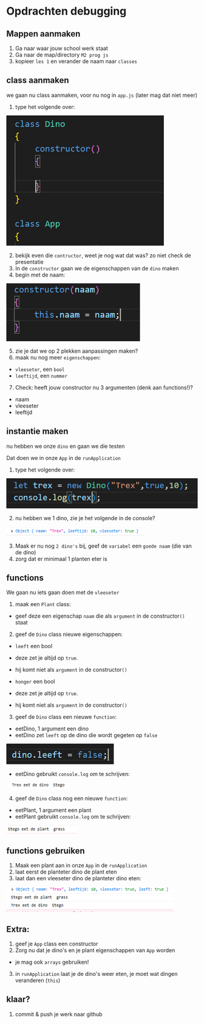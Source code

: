 # Opdrachten debugging

## Mappen aanmaken

1. Ga naar waar jouw school werk staat
2. Ga naar de map/directory `M2 prog js`
3. kopieer `les 1` en verander de naam naar `classes`


## class aanmaken

we gaan nu class aanmaken, voor nu nog in `app.js` (later mag dat niet meer)
1. type het volgende over:

![](img/class/dino.PNG)

2. bekijk even die `contructor`, weet je nog wat dat was? zo niet check de presentatie
3. In de `constructor` gaan we de eigenschappen van de `dino` maken
4. begin met de naam:

![](img/class/dinonaam.PNG)

5. zie je dat we op 2 plekken aanpassingen maken?
6. maak nu nog meer `eigenschappen`:
* `vleeseter`, een `bool`
* `leeftijd`, een `nummer`

7. Check: heeft jouw constructor nu 3 argumenten (denk aan functions!)?
* naam
* vleeseter
* leeftijd

## instantie maken

nu hebben we onze `dino` en gaan we die testen

Dat doen we in onze `App` in de `runApplication`

1. type het volgende over:

![](img/class/dinomaken.PNG)

2. nu hebben we 1 dino, zie je het volgende in de console?

![](img/class/trex.PNG)

3. Maak er nu nog `2 dino's` bij, geef de `variabel` een `goede naam` (die van de dino)
4. zorg dat er minimaal 1 planten eter is

## functions

We gaan nu iets gaan doen met de `vleeseter`

1. maak een `Plant` class:
* geef deze een eigenschap `naam` die als `argument` in de constructor`()` staat

2. geef de `Dino` class nieuwe eigenschappen:
* `leeft` een bool
* deze zet je altijd op `true`.
* hij komt niet als `argument` in de constructor`()`

* `honger` een bool
* deze zet je altijd op `true`.
* hij komt niet als `argument` in de constructor`()`

3. geef de `Dino` class een nieuwe `function`:
* eetDino, 1 argument een dino
* eetDino zet `leeft` op de dino die wordt gegeten op `false`

![](img/class/eten.PNG)
* eetDino gebruikt `console.log` om te schrijven:

![](img/class/eetdino.PNG)

4. geef de `Dino` class nog een nieuwe `function`:
* eetPlant, 1 argument een plant
* eetPlant gebruikt `console.log` om te schrijven:

![](img/class/eetplant.PNG)


## functions gebruiken

1. Maak een plant aan in onze `App` in de `runApplication`
2. laat eerst de planteter dino de plant eten
3. laat dan een vleeseter dino de planteter dino eten:


![](img/class/result.PNG)


## Extra:

1. geef je `App` class een constructor
2. Zorg nu dat je dino's en je plant eigenschappen van `App` worden
* je mag ook `arrays` gebruiken!
3. in `runApplication` laat je de dino's weer eten, je moet wat dingen veranderen (`this`) 

## klaar?

1. commit & push je werk naar github
